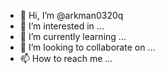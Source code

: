 - 👋 Hi, I’m @arkman0320q
- 👀 I’m interested in ...
- 🌱 I’m currently learning ...
- 💞️ I’m looking to collaborate on ...
- 📫 How to reach me ...

<!---
arkman0320q/arkman0320q is a ✨ special ✨ repository because its `README.md` (this file) appears on your GitHub profile.
You can click the Preview link to take a look at your changes.
--->
